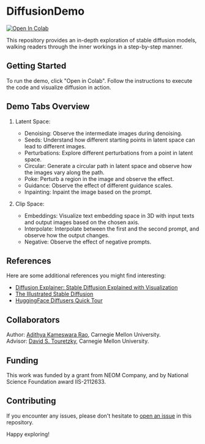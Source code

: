 # DiffusionDemo

[![Open In Colab](https://colab.research.google.com/assets/colab-badge.svg)](https://colab.research.google.com/github/memoatwit/DiffusionDemo/blob/master/demo.ipynb) 
<!-- [![Open In Colab](https://colab.research.google.com/assets/colab-badge.svg)](https://colab.research.google.com/github/touretzkyds/DiffusionDemo/blob/master/demo.ipynb) --> 

This repository provides an in-depth exploration of stable diffusion models, walking readers through the inner workings in a step-by-step manner. 

## Getting Started

To run the demo, click "Open in Colab". Follow the instructions to execute the code and visualize diffusion in action.

## Demo Tabs Overview

1. Latent Space:
    - Denoising: Observe the intermediate images during denoising.
    - Seeds: Understand how different starting points in latent space can lead to different images.
    - Perturbations: Explore different perturbations from a point in latent space.
    - Circular: Generate a circular path in latent space and observe how the images vary along the path.
    - Poke: Perturb a region in the image and observe the effect.
    - Guidance: Observe the effect of different guidance scales.
    - Inpainting: Inpaint the image based on the prompt.

2. Clip Space:
    - Embeddings: Visualize text embedding space in 3D with input texts and output images based on the chosen axis.
    - Interpolate: Interpolate between the first and the second prompt, and observe how the output changes.
    - Negative: Observe the effect of negative prompts.

## References

Here are some additional references you might find interesting:

- [Diffusion Explainer: Stable Diffusion Explained with Visualization](https://poloclub.github.io/diffusion-explainer/)
- [The Illustrated Stable Diffusion](https://jalammar.github.io/illustrated-stable-diffusion/)
- [HuggingFace Diffusers Quick Tour](https://huggingface.co/docs/diffusers/en/quicktour/)

## Collaborators

Author: [Adithya Kameswara Rao](https://www.linkedin.com/in/akameswa/), Carnegie Mellon University. \
Advisor: [David S. Touretzky](https://www.cs.cmu.edu/~dst/), Carnegie Mellon University.

## Funding 

This work was funded by a grant from NEOM Company, and by National Science Foundation award IIS-2112633.

## Contributing

If you encounter any issues, please don't hesitate to [open an issue](https://github.com/touretzkyds/DiffusionDemo/issues) in this repository.

Happy exploring!

